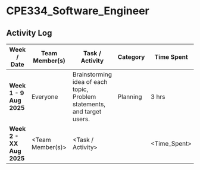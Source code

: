 # CPE334_Software_Engineer

## Activity Log

| Week / Date | Team Member(s) | Task / Activity | Category | Time Spent | Notes / Outcome |
|-------------|----------------|-----------------|----------|------------|-----------------|
| **Week 1 - 9 Aug 2025**  | Everyone | Brainstorming idea of each topic, Problem statements, and target users.   | Planning | 3 hrs | Finalized project idea and finished the lab 1 |
| **Week 2 - XX Aug 2025**  | <Team Member(s)> | <Task / Activity> | <Category> | <Time_Spent> | <Notes / Outcome> |
